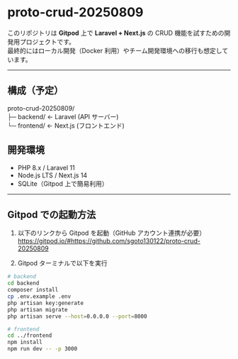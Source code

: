# proto-crud-20250809

このリポジトリは **Gitpod** 上で **Laravel + Next.js** の CRUD 機能を試すための開発用プロジェクトです。  
最終的にはローカル開発（Docker 利用）やチーム開発環境への移行も想定しています。

---

## 構成（予定）
proto-crud-20250809/  
├─ backend/ ← Laravel (API サーバー)  
└─ frontend/ ← Next.js (フロントエンド)  

## 開発環境  
- PHP 8.x / Laravel 11  
- Node.js LTS / Next.js 14  
- SQLite（Gitpod 上で簡易利用）  

---

## Gitpod での起動方法
1. 以下のリンクから Gitpod を起動（GitHub アカウント連携が必要）
   https://gitpod.io/#https://github.com/sgoto130122/proto-crud-20250809

2. Gitpod ターミナルで以下を実行  
```bash
# backend
cd backend
composer install
cp .env.example .env
php artisan key:generate
php artisan migrate
php artisan serve --host=0.0.0.0 --port=8000

# frontend
cd ../frontend
npm install
npm run dev -- -p 3000

